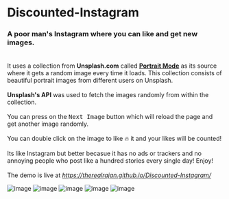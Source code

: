 # Discounted-Instagram
### A poor man's Instagram where you can like and get new images.<br><br>
It uses a collection from **Unsplash.com** called **[Portrait Mode](https://unsplash.com/collections/402398)** as its source where it gets a random image every time it loads. This collection consists of beautiful portrait images from different users on Unsplash.<br><br>
**Unsplash's API** was used to fetch the images randomly from within the collection.<br><br>
You can press on the <kbd>Next Image</kbd> button which will reload the page and get another image randomly.<br><br>
You can double click on the image to like 🔥 it and your likes will be counted! <br><br>
Its like Instagram but better becasue it has no ads or trackers and no annoying people who post like a hundred stories every single day! Enjoy!<br><br>
The demo is live at *https://therealrajan.github.io/Discounted-Instagram/*

![image](https://user-images.githubusercontent.com/22878736/130357919-e9a8c9a6-d0b9-46a6-8ab6-891ed4b5f6a8.png)
![image](https://user-images.githubusercontent.com/22878736/130357980-25a32d75-f781-4172-ac43-c4e6dba9148c.png)
![image](https://user-images.githubusercontent.com/22878736/130358082-bc46559b-fdeb-438a-9dee-74aee52f5085.png)
![image](https://user-images.githubusercontent.com/22878736/130358181-13e34a40-f575-4c80-b991-9e183ec20333.png)
![image](https://user-images.githubusercontent.com/22878736/130358279-4c9afce5-3d6c-4bcf-bd86-50a893834410.png)


